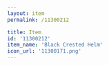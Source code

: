 ```yaml
---
layout: item
permalink: /11300212

title: Item
id: '11300212'
item_name: 'Black Crested Helm'
icon_url: '11300171.png'
---
```

